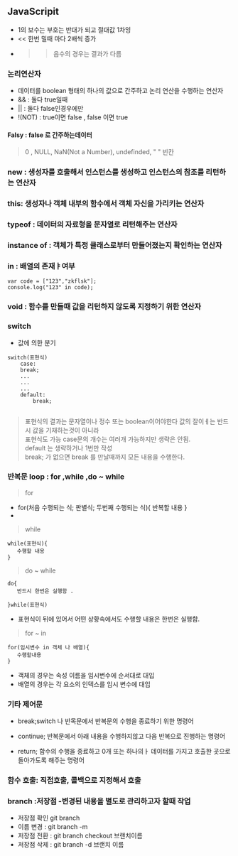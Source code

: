 ## JavaScripit 

- 1의 보수는 부호는 반대가 되고 절대값 1차잉 
- << 한번 밀때 마다 2배씩 증가
- >> 음수의 경우는 결과가 다름 

### 논리연산자 
- 데이터를 boolean 형태의 하나의 값으로 간주하고 논리 연산을 수행하는 연산자 
- && : 둘다 true일때 
- || : 둘다 false인경우에만 
- !(NOT) : true이면 false , false 이면 true

#### Falsy : false 로 간주하는데이터 
 > 0 , NULL, NaN(Not a Number), undefinded, " " 빈칸


### new : 생성자를 호출해서 인스턴스를 생성하고 인스턴스의 참조를 리턴하는 연산자 


### this: 생성자나 객체 내부의 함수에서 객체 자신을 가리키는 연산자 

### typeof : 데이터의 자료형을 문자열로 리턴해주는 연산자 

### instance of : 객체가 특정 클래스로부터 만들어졌는지 확인하는 연산자 

### in : 배열의 존재ㅑ여부 
```
var code = ["123","zkflsk"];
console.log("123" in code);
```

### void : 함수를 만들때 값을 리턴하지 않도록 지정하기 위한 연산자 


### switch 
- 값에 의한 분기 
```
switch(표현식)
    case:
    break; 
    ...
    ...
    ...
    default:
        break;
    
```
> 표현식의 결과는 문자열이나 정수 또는 boolean이어야한다 값의 잘이ㅔ는 반드시 값을 기재하는것이 아니라 <br/>
표현식도 가능 case문의 개수는 여러개 가능하지만 생략은 안됨.<br/>
default 는 생략하거나 1번만 작성 <br/>
break; 가 없으면 break 를 만날때까지 모든 내용을 수행한다.



### 반복문 loop : for ,while ,do ~ while 

> for 
 - for(처음 수행되는 식; 판별식; 두번째 수행되는 식){
    반복할 내용
 }
 - 
> while
 
 ```
while(표현식){
    수행할 내용
}
 ```
> do ~ while  
 ```
 do{
    반드시 한번은 실행함 .

 }while(표현식)
 ```
 - 표현식이 뒤에 있어서 어떤 상황속에서도 수행할 내용은 한번은 실행함.

 > for ~ in 

 ```
 for(임시변수 in 객체 나 배열){
    수행할내용 
 }
 ```
- 객체의 경우는 속성 이름을 임시변수에 순서대로 대입</br>
- 배열의 경우는 각 요소의 인덱스를 임시 변수에 대입

### 기타 제어문 
- break;switch 나 반목문에서 반복문의 수행을 종료하기 위한 명령어
- continue; 반복문에서 아래 내용을 수행하지않고 다음 반복으로 진행하는 명령어 

- return; 함수의 수행을 종료하고 0개 또는 하나의ㅏ 데이터를 가지고 호출한 곳으로 돌아가도록 해주는 명령어 


### 함수 호출: 직접호출, 콜백으로 지정해서 호출 


### branch :저장점 -변경된 내용을 별도로 관리하고자 할때 작업
- 저장점 확인 git branch
- 이름 변경 : git branch -m  
- 저장점 전환 : git branch checkout 브랜치이름
- 저장점 삭제 : git branch -d 브랜치 이름 
